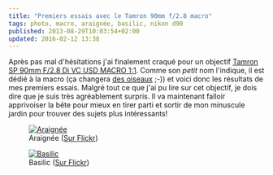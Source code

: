```yaml
---
title: "Premiers essais avec le Tamron 90mm f/2.8 macro"
tags: photo, macro, araignée, basilic, nikon d90
published: 2013-08-29T10:03:54+02:00
updated: 2016-02-12 13:38
---
```


Après pas mal d'hésitations j'ai finalement craqué pour un objectif [Tamron SP
90mm F/2.8 Di VC USD MACRO
1:1](http://www.tamron.eu/fr/objectifs-photo/sp-90mm-f28-di-vc-usd-macro-11/).
Comme son *petit* nom l'indique, il est dédié à la macro (ça changera [des
oiseaux](/post/parc-des-oiseaux) ;-)) et voici donc les résultats de mes
premiers essais. Malgré tout ce que j'ai pu lire sur cet objectif, je dois dire
que je suis très agréablement surpris. Il va maintenant falloir apprivoiser la
bête pour mieux en tirer parti et sortir de mon minuscule jardin pour trouver
des sujets plus intéressants!

<figure class="object-center">
<a href="/images/araignee.jpg"><img
src="/images/660x/araignee.jpg" alt="Araignée"></a><figcaption>Araignée (<a href="http://www.flickr.com/photos/tigr0u/9613975597/">Sur Flickr</a>)</figcaption>
</figure>
<figure class="object-center">
<a href="/images/basilic.jpg"><img
src="/images/660x/basilic.jpg" alt="Basilic"></a><figcaption>Basilic (<a href="http://www.flickr.com/photos/tigr0u/9613975597/">Sur Flickr</a>)</figcaption>
</figure>

